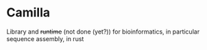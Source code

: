 # Camilla
Library and ~~runtime~~ (not done (yet?)) for bioinformatics, in particular sequence assembly, in rust